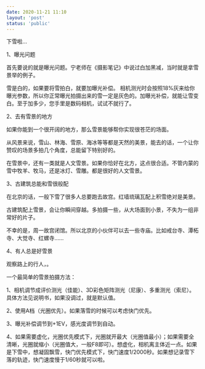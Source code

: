 ```yaml
---
date: 2020-11-21 11:10
layout: 'post'
status: 'public'
---
```


下雪啦…

1、曝光问题

首先要说的就是曝光问题。宁老师在《摄影笔记》中说过白加黑减，当时就是拿雪景举的例子。

雪是白的，如果要将雪拍白，就要加曝光补偿。
相机测光时会按照18%灰来给你曝光参数，所以你正常曝光拍摄出来的雪一定是灰色的。加曝光补偿，就能让雪变白。至于加多少，您手里是数码相机，试试不就行了。

2、去有雪景的地方

如果你能到一个很开阔的地方，那么雪景能够帮你实现很苍茫的场面。

从风景来说，雪山、林海、雪原、海冰等等都是天然的美景，能去的话，一个让你赞叹的场景多拍几个角度，总能留下特别好的。

在雪景中，还有一类就是人文雪景。如果你恰好在北方，这点很合适。不管内蒙的雪中牧羊、牧马，还是冰灯、雪雕。都是很好的人文雪景。

3、古建筑总能和雪很般配

在北京的话，一般下雪了很多人总要跑去故宫。红墙琉璃瓦配上积雪绝对是美景。

古建筑配上雪景，会让你瞬间穿越。多拍摄一些，从大场面到小景，不失为一组非常好的片子。

不幸的是，周一故宫闭馆。所以北京的小伙伴可以去一些寺庙。比如戒台寺、潭柘寺、大觉寺、红螺寺……

4、有人总是好雪景

观察路上的行人，。


一个最简单的雪景拍摄方法：

1、相机调节成评价测光（佳能）、3D彩色矩阵测光（尼康）、多重测光（索尼）。具体方法见说明书，如果没调过，就是默认值。

2、使用A档（光圈优先）。如果落雪的时候可以考虑快门优先。

3、曝光补偿调节到+1EV，感光度调节到自动。

4、如果需要虚化，光圈优先模式下，光圈就开最大（光圈值最小）；如果需要全清晰，光圈就缩小（光圈值大，一般F8即可）。想虚化，相机离主体近一点。如果是下雪中，想凝固飘雪，快门优先模式下，快门速度1/2000秒。如果想记录雪下落的轨迹，快门速度慢于1/60秒就可以啦。
